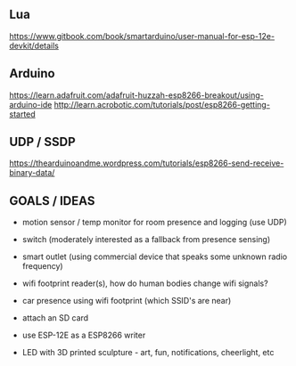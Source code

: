 Lua
---

https://www.gitbook.com/book/smartarduino/user-manual-for-esp-12e-devkit/details


Arduino
-------

https://learn.adafruit.com/adafruit-huzzah-esp8266-breakout/using-arduino-ide
http://learn.acrobotic.com/tutorials/post/esp8266-getting-started


UDP / SSDP
----------

https://thearduinoandme.wordpress.com/tutorials/esp8266-send-receive-binary-data/


GOALS / IDEAS
-------------

- motion sensor / temp monitor for room presence and logging (use UDP)

- switch (moderately interested as a fallback from presence sensing)

- smart outlet (using commercial device that speaks some unknown radio frequency)

- wifi footprint reader(s), how do human bodies change wifi signals?

- car presence using wifi footprint (which SSID's are near)

- attach an SD card

- use ESP-12E as a ESP8266 writer

- LED with 3D printed sculpture - art, fun, notifications, cheerlight, etc
